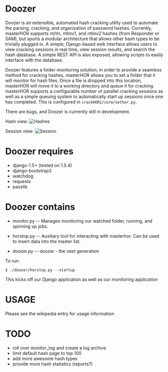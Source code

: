 Doozer
========
Doozer is an extensible, automated hash cracking utility used to automate the parsing, cracking, and organization of password hashes.  Currently, masterHOR supports nt/lm, ntlmv1, and ntlmv2 hashes (from Responder or SAM), but sports a modular architecture that allows other hash types to be trivially plugged in.  A simple, Django-based web interface allows users to view cracking sessions in real time, view session results, and search the hash database.  A simple REST API is also exposed, allowing scripts to easily interface with the database.

Doozer features a folder monitoring solution; in order to provide a seamless method for cracking hashes, masterHOR allows you to set a folder that it will monitor for hash files.  Once a file is dropped into this location, masterHOR will move it to a working directory and queue it for cracking.  masterHOR supports a configurable number of parallel cracking sessions as well as a simple queuing system to automatically start up sessions once one has completed.  This is configured in `crackHOR2/core/sethor.py`.

There are bugs, and Doozer is currently still in development.

Hash view:
![Hashes](http://i.imgur.com/XG0RWDl.jpg)

Session view:
![Session](http://i.imgur.com/UYqvxFs.jpg)

Doozer requires
========
* django-1.5+ (tested on 1.5.4)
* django-bootstrap3
* watchdog
* requests
* passlib

Doozer contains
===========
* monitor.py
  -- Manages monitoring our watched folder, running, and spinning up jobs.

* horstop.py
  -- Auxiliary tool for interacting with masterhor.  Can be used to insert 
  data into the master list.

* doozer.py 
  -- doozer - the next generation

To run: 

    $ ./doozer/horstop.py --startup 

This kicks off our Django application as well as our monitoring application

USAGE
====

Please see the wikipedia entry for usage information
    
TODO
====
* roll over monitor_log and create a log archive
* limit default hash page to top 100
* add more awesome hash types
* provide more hash statistics (reports?)
